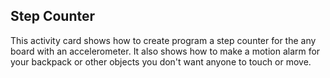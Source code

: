 ## Step Counter

This activity card shows how to create program a step counter for the any board with an accelerometer. It also shows how to make a motion alarm for your backpack or other objects you don't want anyone to touch or move.
